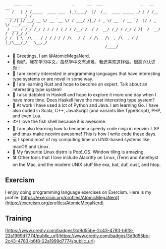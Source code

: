 ```
    ___   __                  _      __  ___                 _   __              __
   /   | / /_____  ____ ___  (_)____/  |/  /__  ____ _____ _/ | / /__  _________/ /
  / /| |/ __/ __ \/ __ `__ \/ / ___/ /|_/ / _ \/ __ `/ __ `/  |/ / _ \/ ___/ __  /
 / ___ / /_/ /_/ / / / / / / / /__/ /  / /  __/ /_/ / /_/ / /|  /  __/ /  / /_/ /
/_/  |_\__/\____/_/ /_/ /_/_/\___/_/  /_/\___/\__, /\__,_/_/ |_/\___/_/   \__,_/
                                             /____/
```

- 🤖 Greetings, I am @AtomicMegaNerd.
- 👋 你好。我在学习中文。虽然学中文有点难，我还喜欢这样做。很高兴认识你！
- 👀 I am keenly interested in programming languages that have interesting type systems or are novel in some way.
- 🦀 I am learning Rust and hope to become an expert.  Talk about an interesting type system!
- 💾 I also dabbled in Haskell and hope to explore it more one day when I have more time.  Does Haskell have the most interesting type system?
- 🐍 At work I have used a lot of Python and Java.  I am learning Go.  I have also coded in Scala, C++, JavaScript (and variants like TypeScript), PHP, and even Lua.
- 🐟 I love the fish shell because it is awesome.
- 🥷 I am also learning how to become a speedy code ninja in neovim.  LSP and tmux make neovim awesome!  This is how I write code these days.
- 💻 I spend most of my computing time on UNIX-based systems like macOS and Linux.
- 🐧 My favourite Linux distro is Pop!\_OS.  Window tiling is amazing.
- 🛠 Other tools that I love include Alacritty on Linux, iTerm and Amethyst on the Mac, and the modern UNIX stuff like exa, bat, duf, dust, and htop.

## Exercism

I enjoy doing programming language exercises on Exercism.  Here is my profile: 
[https://exercism.org/profiles/AtomicMegaNerd](https://exercism.org/profiles/AtomicMegaNerd)

## Training

[https://www.credly.com/badges/3d9d55be-2c43-4783-b6f8-22a1999d7774/public_url](https://www.credly.com/badges/3d9d55be-2c43-4783-b6f8-22a1999d7774/public_url)
